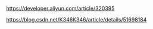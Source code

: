 
https://developer.aliyun.com/article/320395

https://blog.csdn.net/K346K346/article/details/51698184